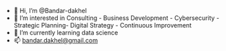 - 👋 Hi, I’m @Bandar-dakhel
- 👀 I’m interested in Consulting - Business Development - Cybersecurity - Strategic Planning- Digital Strategy - Continuous Improvement
- 🌱 I’m currently learning data science 
- 📫 bandar.dakhel@gmail.com

<!---
Bandar-dakhel/Bandar-dakhel is a ✨ special ✨ repository because its `README.md` (this file) appears on your GitHub profile.
You can click the Preview link to take a look at your changes.
--->
